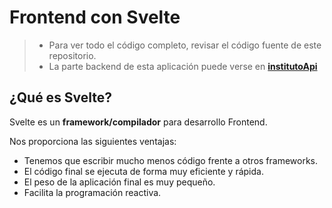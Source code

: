 # Frontend con Svelte

> - Para ver todo el código completo, revisar el código fuente de este repositorio.
> - La parte backend de esta aplicación puede verse en **[institutoApi](https://github.com/Muko11/institutoApi)**

## ¿Qué es Svelte?
Svelte es un **framework/compilador** para desarrollo Frontend.

Nos proporciona las siguientes ventajas:

- Tenemos que escribir mucho menos código frente a otros frameworks.
- El código final se ejecuta de forma muy eficiente y rápida.
- El peso de la aplicación final es muy pequeño.
- Facilita la programación reactiva.
